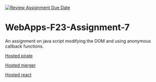 [![Review Assignment Due Date](https://classroom.github.com/assets/deadline-readme-button-24ddc0f5d75046c5622901739e7c5dd533143b0c8e959d652212380cedb1ea36.svg)](https://classroom.github.com/a/Kv-XePEp)
# WebApps-F23-Assignment-7
An assignment on java script modifying the DOM and using anonymous callback functions.


[Hosted pirate](https://44-563-webapps-f23.github.io/44563-webapps-f23-assignment7-saivamshikrishnagajji/pirate.html)


[Hosted merger](https://44-563-webapps-f23.github.io/44563-webapps-f23-assignment7-saivamshikrishnagajji/merger.html)

[Hosted react](https://44-563-webapps-f23.github.io/44563-webapps-f23-assignment7-saivamshikrishnagajji/react.html)
